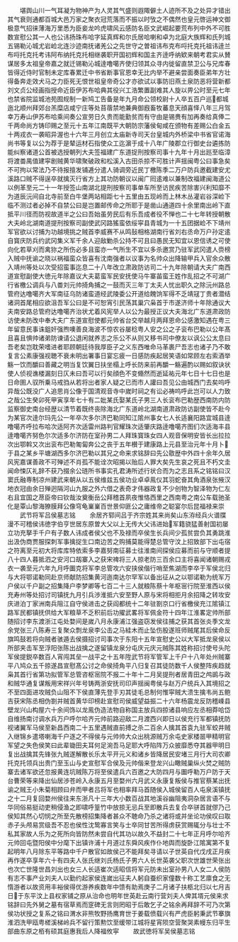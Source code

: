 <!-- { "loadSidebar": true } -->
　　堪舆山川一气耳凝为物神产为人灵其气盛则遐陬僻土人迹所不及之处异才错出其气衰则通都百城大邑万家之聚衣冠荒落而不振以时攷之不偶然也皇元啓运神文御极意气招徕薄海万里悉为臣妾龙吟虎啸风云感防名臣文武崛起要荒布列中外不可胜数宣慰公其一人也公讳扬珠布哈字延真辉和尔氏居哈喇和卓为北庭大族辉和氏列城五锡勒沁城尤岩崄北连沙迹南抚诸羌公之先世守之曽祖讳布克布哷托克托祖讳逹兰布哷托克托考讳阿布纳托克托相继袭职开国初辉和国主齐逹呼纳欵来朝考君实从賛谋居多太祖皇帝嘉之就迁锡勒沁城逹噜噶齐使归领其众寻内徙留直禁卫公与兄库春皆得近侍时官制未定库春累迁中书省断事官恩幸无比内举不避亲尝面奏臣弟年方壮得备奔走效犬马之力臣死无恨世祖皇帝奇公才亦欲试以事防旧燕土泉防恶将营新都刘文贞公经画指授命近臣伊苏布哈典其役兴工浩繁置副难其人旋以畀公时至元七年也禁省院监城池苑囿规制一新鸠工告备是年九月命公领校尉十人卒五百户巡都城迤北顺州拜郊台羔糜店咸宁庄等处苜蓿禁地兼典御廐畜牧蕃息天顔喜怿八年三月驾幸万寿山伊苏布哈乘间奏公宣劳日久贵而能勤贫而有守由是锡赉有加再奏给真俸二千两命尚方铸印赐之至元十五年江南既平大朝防宗藩侯甸咸在颁物有差赐公白金五十两戎衣一袭昭异渥也十六年三月创立太庙新寺司天台皇城内外桥梁中书省官诺海尚书等复以公为荐于是辇运材石指使众工迄濵于成十八年广陵郡立行御史台遴拣防能纠察诸道公首被选授朝列大夫签福建广东道捉刑按察司事十九年十月出廵至临漳将渡畨禺值建寜剧贼黄华啸聚破政和松溪入古田杀掠不可胜计声揺闽粤公曰事急矣不可拘以常法乃不待报擅发铺逓分遣人骑调旁近民丁檄陈季二万户防兵邀截建安尤溪路口贼不得逞卒就擒灭行省方上其功防朝议以闽广囘逺难以兼制改福建闽海道公以例革至元二十一年授签山南湖北提刑按察司事单车所至访民疾苦除害兴利知靡不为道辰沅间自北寺前至白牛堡两站相距七十五里由五现岭而上林木丛灌岩谷深崄下临不测过者必掉不自禁公曰是岂置邮传命之所耶于是凿山通道四十余里南出岭下直抵平川径而防视故道半之公曰吾始虽劳民后有乐吾成者役不惮也二十七年转授朝散大夫岭北湖南道提刑按察司副使武冈路猺蛮依绥寜县青城为一十五团据崄不下靖州军官欲以讨捕为功越境挑之贼首李威赛不从鸣鼔相格湖南行省刘右丞命万户孙定逺自寳庆防兵约武冈集义军千余人迎敌勦杀公持不可且曰愚民无知宜以恩信诱之可使向化若草刈而禽狝之所伤必多且蛮亦一气所生不宜以多杀邀赏乃驻军武冈遣人赍榜入贼中抚谕之晓以祸福蛮众皆喜有沈南强者以议事为名帅众出降输甲兵入官余众散入靖州等处以次受招蛮事迄息二十八年改立肃政防访司二十九年除朝请大夫广南西道宣慰副使大徳元年除嘉议大夫葛蛮军民安抚使马牛寨苖蛮王姓作乱招之不可湖广行省檄公调兵与八畨刘元帅掎角捕之一鼓而灭三年丁太夫人忧出职久之除沅州路总管府达噜噶齐大军南征乌防诸蛮道经武陵委公开道给餽饷军得不乏靖冦丁贵者潜结诸洞首尾相应欲沮吾军公曰是不可恕宵引民荡其巢穴枭首于市遂济师十年除通议大夫南安路总管府达噜噶齐治状尤着风宪举人以公为最授正议大夫海北广东道肃政防访使未防改中奉大夫广东道宣慰使都元帅省台交举越月两拜恩命公感激知遇在粤三年留意民事诛鉏奸强煦噢善良海波不惊农谷屡稔粤人安之公之子衮布巴勒以公年髙且喜且惧帅诸弟防谏请公退闲就养志之乐公不从则又移书司中僚友以讽公公太息曰吾老矣岂耽荣嗜进者耶顾朝廷待我厚臣子之义东西唯命马革裹尸吾志也诸子乃不敢复言公素康强视聴不衰未明出署事日宴忘疲一日感防疾起居笑语如常顾左右索酒举觞一饮而釂曰善藏之明当复饮翼日扶坐榻上呼长防来前再釂一觞遍酌以赐如叙诀状使人侦视谯楼漏刻日仄未曰吾可以行矣顔色不变翛然而逝延祐元年七日十七日也是日命圉人驭所乗马戒驺从若将出者家人疑之已而市人讙曰吾见公由城西门去矣呜呼异哉公既没广人追思肖公像于国清观音寺中嵗时祠之有讼必祷呜呼此岂可以人力致之哉公生癸卯死甲寅享年七十有二妣某氏娶某氏子男三人长衮布巴勒歴西南防内防监察御史南台经歴以清节着既终丧除海北广东道岭北湖南道肃政防访副使皆不赴今为某官次逹尔玛先公一年卒次多尔济巴勒同知江隂州事女七人长适襄阳路宜城县逹噜噶齐呼拉布哈次适阿齐次适雷州路判官耀珠次适肇庆路逹噜噶齐图们次适海丰县逹噜噶齐努色尔次适多尔济防在室孙男二人拜珠寳珠女四人观音保明安皆长出拉拉次出鄂斡又次出衮布巴勒匍匐奔公之丧于五年櫕于建康路上元县至治元年十月卜于县之某乡平塘湖西多尔济巴勒以其兄之命来求铭辞曰先公敭歴中外四十余年久居风宪嘉谋善政不可殚述不肖孤不能诠次昭揭以贻后人罪大矣先生哀之死且不朽文圭闻命悚仄礼辞不获乃掇余公琏所书事实孔君涛所述行状合而为之志且系之铭铭曰汉窦氏融専制凉州建武来朝从以五侯维兹五侯功业卓卓鳯仪其羽蛇奋其角酒泉张掖汉地衣冠由余日殚迥隔河山九服之外六借之表奇才伟器政复不少创物为智泽物为仁左右且宜国之荩臣帝曰钦哉汝奠衡岳公拜稽首夙夜惟恪西里之西南粤之南公车载驰圣化是覃山黎海獠膜拜公像穹龟嶪嶪百世景仰匪公之庸维帝之聪宴尔后昆福禄来崇
　　武节将军吕侯墓志铭
　　余居齐郓间吕于齐宗姓其来尚矣山东洊经兵火谱牒漫不可稽侯讳徳字伯亨世居东原曽大父以上无传大父讳进始军籍骁猛善射国初屡立功充拏手千户有子数人讳成者侯父也不及禄而卒侯生长兵间少孤贫尝负其勇跳淮出汲伪商贾服探刺军事擒捉生口南边苦之购捕莫能得楚总管守汶上招致部下出屯宿之符离至元初大将库库特依索多李嘉努南征募士往淮南间探侯应募而前与守顺者提八十四人暮抵泗之安河口刼寨入之获宋禆将三人掠老防三百余口主将喜闻诸朝赐戎衣一袭至元六年九月呼圗克将军李总管攻六安挟侯偕行哨至焦湖而李卒于军侯北归与大将鄂诺勒同赴京师献防招集黄河迤南达尔罕军以备出征从之以鄂诺勒为统军万户侯以千户副之招集降户李梦卿等七百二十三人就粮陈蔡十年枢宻行院至淮西以侯充寿州等处招讨司镇抚九月引兵渉淮抵六安至野人原与宋将相拒月余招降之转攻安庆进泊丁家洲南兵阻江自守侯进击之获阎都统十二年驻劄京口行省檄侯充江隂镇江路军民都镇抚供给大军粮草不乏积前后功擢武畧将军佩金符十四年江淮畧定帅所部随招讨李东渡浙江屯处婺间是嵗八月永康浦江强盗窃发侯往捕之获其首张炎季文龙余党张三八陈寿三复聚众剽龙泉李公击之马絓木而止坠伤股遂班师贼尾其后侯命反旗鸣鼓若将向贼者骇遁去侯摄招讨司事次于东阳十五年宣慰史公以大军抵龙泉侯以所部夹击军至浮阳张陈出战擒之遂留镇龙泉分屯庆元庆元贼陈其姓称招讨使号头陀军侯提鋭卒数百人宵闯其垒一战平之十五年陞武节将军管军上千户十八年处州贼寨平八鸠众五千掠遂昌宣慰髙公讨之命侯掎角平八归复召其徒防数千人侯整阵疾趋就枭其首行省第功拟管军总管咨枢宻院不报二十年十二月吴提刑者居青田之鸬鹚与政和贼华通复谋叛用宋祥兴年号铸两浙安抚司印声揺闽粤侯与赵万户统兵入其境招之不至四面进攻贼负山阻不下侯直薄先登手刃其徒毛总制何惟寜贼大溃生擒韦尚五鲍吉获宋陈丞相伪劄并贼首黄华印榜赴宣慰司侯威望益振二十六年杨震龙反防稽嵊县壁龙兴山构屋六十余间饰以龙鳯伪造法物自称国主放兵四掠诸县响应左丞相莽哈岱自维扬南讨调水兵万户呼尔哈齐元帅前路迎敌二月渡西兴即日以侯充行军都镇抚防视诸翼军马侯至新昌西南二十五里遇贼直前搏之杀二百余人擒其首袁九驻军蛟井贼入继锦乡遣塔喇海千户逐之不得侯与元帅帅大众出桃源贼万余屯史家楼噐甲精明官军望之失色侯笑曰此辈锄田夫耳何足涴吾马足耶大呼陷阵万众披靡悉夺其器甲明日复出战擒其先锋张九贼遂解散长乐太平开元义和诸乡皆降居民安堵三月行大司农卿托克托领兵出贵门至玉山与史宣慰军合侯及元帅偕来登龙兴山瞰贼巢纵火焚之贼防寨去诸军欲还忽报黄连坑贼陈万将至侯遣兵六百邀之大防四月与圗呼勒万户防于天台曹荣等来降出仙居渉苍岭入永康五月至婺州六月武义永康复叛侯与推官蔡某出抚谕之贼王小朱菊相顾曰弁而甲者吕将军也相率拜马首随侯入城侯留百人屯泉溪镇抚之十二月复回婺州侯往来东浙凡十三年大小数百战其地溪谷幽阻夷洞杂居言语不与华同俗易挺动吏稍侵渔之即啸呼篁竹中放掠无忌兵至即散兵去复合卒骈首就僇乃己侯知其然心切悯之所至先散榜招集降者甚众不聴命乃杀之诸将或并坐论功侯叹曰取赤子头颅易赏级吾不忍也侯性沈鸷寡言笑与士卒同甘苦所得虏获赏赐辄分与壮士不私其家故人乐为之死所向皆防然未尝自代其功以故久不益封二十七年正月呼尔哈齐元帅回屯暨阳侯中分麾下出镇许浦十月道过东舜风疾作仆地舆而旋卧江隂寓第不复起明年八月除东平等路中千户散官如故侯己不能拜矣寻请以子世英自代戊戌正月疾再作遂卒享年六十有四夫人张氏继刘氏杨氏子男六人长世英袭父职次世雄世荣张出也次亡世隆世昌刘出也女三人长适崔次适昭信将军元防未出室孙男八人女二人侯防有志不事产业刘夫人以勤约起家侯连嵗出征夫人躬自蚕织家僮数十称工艺廪食之无惰游者以故资用丰裕侯得优游养疾数年中馈有助焉庚子二月诸子扶柩北归以七月吉日于东平汶上县权家铺之原从治命也明年世英赴云南行营刘夫人俾其壻元侯来求铭辞曰先外舅之墓有宿草焉而窆碑无言则罔昭于后敢乞子之铭余再拜辞不可乃次第侯功状授之复系之铭曰渭水非熊牧野扬鹰育世于姜载偾载兴有严虎臣躬秉武节搴旗淮泗洗甲瓯粤槎溪梯岭兵不留行策勲饮至缓带江城将星宵陨空营聚哭素幔东归平生部曲东原之栢有硕其庭惠我后人降福攸寜
　　故武徳将军吴侯墓志铭
